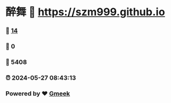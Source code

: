 # 醉舞 :link: https://szm999.github.io 
### :page_facing_up: [14](https://szm999.github.io/tag.html) 
### :speech_balloon: 0 
### :hibiscus: 5408 
### :alarm_clock: 2024-05-27 08:43:13 
### Powered by :heart: [Gmeek](https://github.com/Meekdai/Gmeek)
